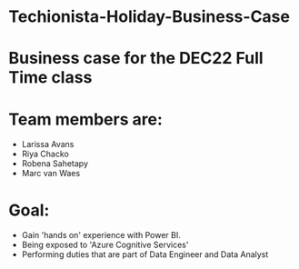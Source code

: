# Techionista-Holiday-Business-Case

# Business case for the DEC22 Full Time class
# Team members are:
- Larissa Avans
- Riya Chacko
- Robena Sahetapy
- Marc van Waes

# Goal:
- Gain 'hands on' experience with Power BI.
- Being exposed to 'Azure Cognitive Services'
- Performing duties that are part of Data Engineer and Data Analyst


